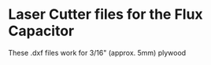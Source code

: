 
#  Laser Cutter files for the Flux Capacitor

These .dxf files work for 3/16" (approx. 5mm) plywood 

